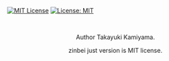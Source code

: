  [![MIT License](http://img.shields.io/badge/license-MIT-blue.svg?style=flat)](LICENSE) [![License: MIT](https://img.shields.io/badge/License-MIT-yellow.svg)](https://opensource.org/licenses/MIT) 

<br />

<div align="center">
  <p>Author Takayuki Kamiyama.</p>
  <p>zinbei just version is MIT license.</p>
</div>

<br />



